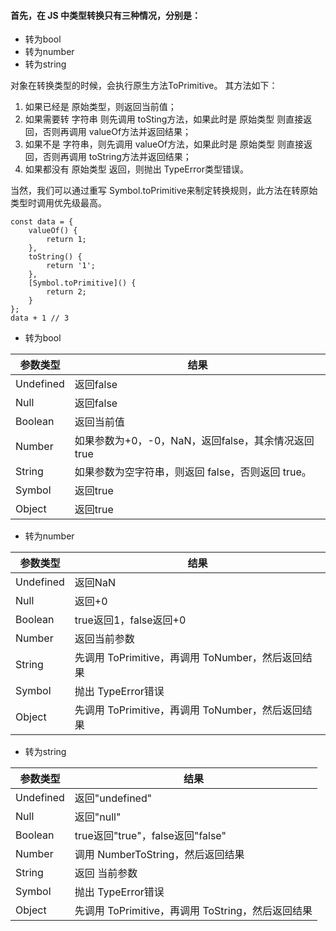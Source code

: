 #### 首先，在 JS 中类型转换只有三种情况，分别是：
* 转为bool
* 转为number
* 转为string

对象在转换类型的时候，会执行原生方法ToPrimitive。
其方法如下：
1. 如果已经是 原始类型，则返回当前值；
2. 如果需要转 字符串 则先调用 toSting方法，如果此时是 原始类型 则直接返回，否则再调用 valueOf方法并返回结果；
3. 如果不是 字符串，则先调用 valueOf方法，如果此时是 原始类型 则直接返回，否则再调用 toString方法并返回结果；
4. 如果都没有 原始类型 返回，则抛出 TypeError类型错误。

当然，我们可以通过重写 Symbol.toPrimitive来制定转换规则，此方法在转原始类型时调用优先级最高。
```
const data = {
    valueOf() {
        return 1;
    },
    toString() {
        return '1';
    },
    [Symbol.toPrimitive]() {
        return 2;
    }
};
data + 1 // 3
```

* 转为bool

| 参数类型 | 结果 |
| ------ | ------ |
| Undefined | 返回false |
| Null | 返回false |
| Boolean | 返回当前值 |
| Number | 如果参数为+0，-0，NaN，返回false，其余情况返回true |
| String | 如果参数为空字符串，则返回 false，否则返回 true。 |
| Symbol | 返回true |
| Object | 返回true |

* 转为number

| 参数类型 | 结果 |
| ------ | ------ |
| Undefined | 返回NaN |
| Null | 返回+0 |
| Boolean | true返回1，false返回+0 |
| Number | 返回当前参数 |
| String | 先调用 ToPrimitive，再调用 ToNumber，然后返回结果 |
| Symbol | 抛出 TypeError错误 |
| Object | 先调用 ToPrimitive，再调用 ToNumber，然后返回结果 |

* 转为string

| 参数类型 | 结果 |
| ------ | ------ |
| Undefined | 返回"undefined" |
| Null | 返回"null" |
| Boolean | true返回"true"，false返回"false" |
| Number | 调用 NumberToString，然后返回结果 |
| String | 返回 当前参数 |
| Symbol | 抛出 TypeError错误 |
| Object | 先调用 ToPrimitive，再调用 ToString，然后返回结果 |